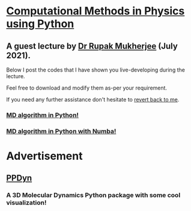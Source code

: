 # [Computational Methods in Physics using Python](https://comppy.iiita.ac.in/)

## A guest lecture by [Dr Rupak Mukherjee](https://theory.pppl.gov/people/profile.php?pid=155&n=Rupak-Mukherjee) (July 2021).

Below I post the codes that I have shown you live-developing during the lecture. 

Feel free to download and modify them as-per your requirement. 

If you need any further assistance don't hesitate to [revert back to me](mailto:rupakm@princeton.edu).

### [MD algorithm in Python!](verlet.md)

### [MD algorithm in Python with Numba!](verlet_numba.md)

# Advertisement

## [PPDyn](https://pypi.org/project/PPDyn/)

### A 3D Molecular Dynamics Python package with some cool visualization!
